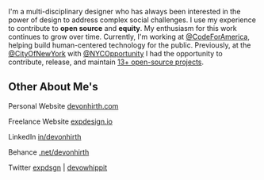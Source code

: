 I'm a multi-disciplinary designer who has always been interested in the power of design to address complex social challenges. I use my experience to contribute to **open source** and **equity**. My enthusiasm for this work continues to grow over time. Currently, I'm working at [@CodeForAmerica](https://github.com/codeforamerica), helping build human-centered technology for the public. Previously, at the [@CityOfNewYork](https://github.com/CityOfNewYork) with [@NYCOpportunity](https://github.com/NYCOpportunity) I had the opportunity to contribute, release, and maintain [13+ open-source projects](https://nycopportunity.github.io/loves-open-source/).

## Other About Me's

Personal Website [devonhirth.com](https://devonhirth.com)

Freelance Website [expdesign.io](https://expdesign.io)

LinkedIn [in/devonhirth](https://www.linkedin.com/in/devonhirth)

Behance [.net/devonhirth](https://www.behance.net/devonhirth)

Twitter [expdsgn](https://twitter.com/expdsgn) | [devowhippit](https://twitter.com/devowhippit)
